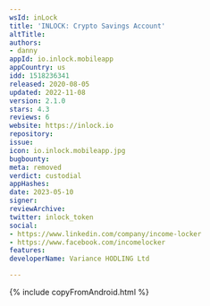 ```yaml
---
wsId: inLock
title: 'INLOCK: Crypto Savings Account'
altTitle: 
authors:
- danny
appId: io.inlock.mobileapp
appCountry: us
idd: 1518236341
released: 2020-08-05
updated: 2022-11-08
version: 2.1.0
stars: 4.3
reviews: 6
website: https://inlock.io
repository: 
issue: 
icon: io.inlock.mobileapp.jpg
bugbounty: 
meta: removed
verdict: custodial
appHashes: 
date: 2023-05-10
signer: 
reviewArchive: 
twitter: inlock_token
social:
- https://www.linkedin.com/company/income-locker
- https://www.facebook.com/incomelocker
features: 
developerName: Variance HODLING Ltd

---
```


{% include copyFromAndroid.html %}
